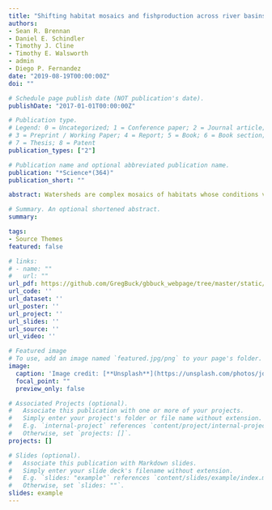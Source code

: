 ```yaml
---
title: "Shifting habitat mosaics and fishproduction across river basins"
authors:
- Sean R. Brennan
- Daniel E. Schindler
- Timothy J. Cline
- Timothy E. Walsworth
- admin
- Diego P. Fernandez
date: "2019-08-19T00:00:00Z"
doi: ""

# Schedule page publish date (NOT publication's date).
publishDate: "2017-01-01T00:00:00Z"

# Publication type.
# Legend: 0 = Uncategorized; 1 = Conference paper; 2 = Journal article;
# 3 = Preprint / Working Paper; 4 = Report; 5 = Book; 6 = Book section;
# 7 = Thesis; 8 = Patent
publication_types: ["2"]

# Publication name and optional abbreviated publication name.
publication: "*Science*(364)"
publication_short: ""

abstract: Watersheds are complex mosaics of habitats whose conditions vary across space andtime as landscape features filter overriding climate forcing, yet the extent to which thereliability of ecosystem services depends on these dynamics remains unknown. Wequantified how shifting habitat mosaics are expressed across a range of spatial scaleswithin a large, free-flowing river, and how they stabilize the production of Pacific salmonthat support valuable fisheries. The strontium isotope records of ear stones (otoliths)show that the relative productivity of locations across the river network, as both natal- andjuvenile-rearing habitat, varies widely among years and that this variability is expressedacross a broad range of spatial scales, ultimately stabilizing the interannual production offish at the scale of the entire basin.

# Summary. An optional shortened abstract.
summary: 

tags:
- Source Themes
featured: false

# links:
# - name: ""
#   url: ""
url_pdf: https://github.com/GregBuck/gbbuck_webpage/tree/master/static/783.full.pdf
url_code: ''
url_dataset: ''
url_poster: ''
url_project: ''
url_slides: ''
url_source: ''
url_video: ''

# Featured image
# To use, add an image named `featured.jpg/png` to your page's folder. 
image:
  caption: 'Image credit: [**Unsplash**](https://unsplash.com/photos/jdD8gXaTZsc)'
  focal_point: ""
  preview_only: false

# Associated Projects (optional).
#   Associate this publication with one or more of your projects.
#   Simply enter your project's folder or file name without extension.
#   E.g. `internal-project` references `content/project/internal-project/index.md`.
#   Otherwise, set `projects: []`.
projects: []

# Slides (optional).
#   Associate this publication with Markdown slides.
#   Simply enter your slide deck's filename without extension.
#   E.g. `slides: "example"` references `content/slides/example/index.md`.
#   Otherwise, set `slides: ""`.
slides: example
---
```

